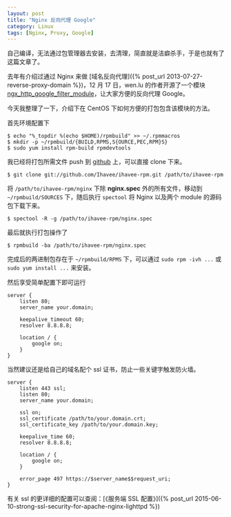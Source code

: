 ```yaml
---
layout: post
title: "Nginx 反向代理 Google"
category: Linux
tags: [Nginx, Proxy, Google]
---
```


自己编译，无法通过包管理器去安装，去清理，简直就是洁癖杀手，于是也就有了这篇文章了。

去年有介绍过通过 Nginx 来做 [域名反向代理]({% post_url  2013-07-27-reverse-proxy-domain %})，12 月 17 日，wen.lu 的作者开源了一个模块 [ngx\_http\_google\_filter\_module](https://github.com/cuber/ngx_http_google_filter_module)，让大家方便的反向代理 Google。

今天我整理了一下，介绍下在 CentOS 下如何方便的打包包含该模块的方法。

首先环境配置下

    $ echo "%_topdir %(echo $HOME)/rpmbuild" >> ~/.rpmmacros
    $ mkdir -p ~/rpmbuild/{BUILD,RPMS,S{OURCE,PEC,RPM}S}
    $ sudo yum install rpm-build rpmdevtools

<!-- more -->

我已经将打包所需文件 push 到 [github](https://github.com/Ihavee/ihavee-rpm/tree/master/nginx) 上，可以直接 clone 下来。

    $ git clone git://github.com/Ihavee/ihavee-rpm.git /path/to/ihavee-rpm

将 `/path/to/ihavee-rpm/nginx` 下除 **nginx.spec** 外的所有文件，移动到 `~/rpmbuild/SOURCES` 下，随后执行 `spectool` 将 Nginx 以及两个 module 的源码包下载下来。

    $ spectool -R -g /path/to/ihavee-rpm/nginx.spec

最后就执行打包操作了

    $ rpmbuild -ba /path/to/ihavee-rpm/nginx.spec

完成后的两进制包存在于 `~/rpmbuild/RPMS` 下，可以通过 `sudo rpm -ivh ...` 或 `sudo yum install ...` 来安装。

然后享受简单配置下即可运行

```nginx
server {
    listen 80;
    server_name your.domain;

    keepalive_timeout 60;
    resolver 8.8.8.8;

    location / {
        google on;
    }
}
```

当然建议还是给自己的域名配个 ssl 证书，防止一些关键字触发防火墙。

```nginx
server {
    listen 443 ssl;
    listen 80;
    server_name your.domain;

    ssl on;
    ssl_certificate /path/to/your.domain.crt;
    ssl_certificate_key /path/to/your.domain.key;

    keepalive_time 60;
    resolver 8.8.8.8;

    location / {
        google on;
    }

    error_page 497 https://$server_name$$request_uri;
}
```

有关 ssl 的更详细的配置可以查阅：[《服务端 SSL 配置》]({% post_url 2015-06-10-strong-ssl-security-for-apache-nginx-lighttpd %})
